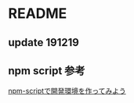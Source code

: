 # README

## update 191219

## npm script 参考

[npm-scriptで開発環境を作ってみよう](https://olein-design.com/blog/build-webpage-by-npm-script)